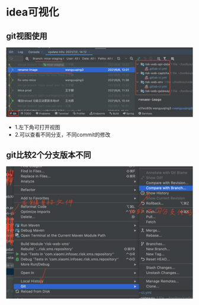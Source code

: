 # idea可视化

## git视图使用
![fail](https://raw.githubusercontent.com/pitifulnoble/picture/master/fc994384e44327e159a9b5d35596b383.png)

- 1.左下角可打开视图
- 2.可以查看不同分支，不同commit的修改

## git比较2个分支版本不同
![fail](https://raw.githubusercontent.com/pitifulnoble/picture/master/1ce3d5b1edee445e131e46d584f627bb.png)